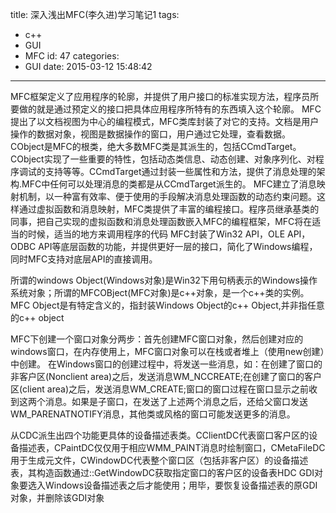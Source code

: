 title: 深入浅出MFC(李久进)学习笔记1
tags:
  - c++
  - GUI
  - MFC
id: 47
categories:
  - GUI
date: 2015-03-12 15:48:42
---

MFC框架定义了应用程序的轮廓，并提供了用户接口的标准实现方法，程序员所要做的就是通过预定义的接口把具体应用程序所特有的东西填入这个轮廓。
MFC提出了以文档视图为中心的编程模式，MFC类库封装了对它的支持。文档是用户操作的数据对象，视图是数据操作的窗口，用户通过它处理，查看数据。<!--more-->
CObject是MFC的根类，绝大多数MFC类是其派生的，包括CCmdTarget。CObject实现了一些重要的特性，包括动态类信息、动态创建、对象序列化、对程序调试的支持等等。CCmdTarget通过封装一些属性和方法，提供了消息处理的架构.MFC中任何可以处理消息的类都是从CCmdTarget派生的。
MFC建立了消息映射机制，以一种富有效率、便于使用的手段解决消息处理函数的动态约束问题。这样通过虚拟函数和消息映射，MFC类提供了丰富的编程接口。程序员继承基类的同事，把自己实现的虚拟函数和消息处理函数嵌入MFC的编程框架，MFC将在适当的时候，适当的地方来调用程序的代码
MFC封装了Win32 API，OLE API，ODBC API等底层函数的功能，并提供更好一层的接口，简化了Windows编程，同时MFC支持对底层API的直接调用。

所谓的windows Object(Windows对象)是Win32下用句柄表示的Windows操作系统对象；所谓的MFCOBject(MFC对象)是c++对象，是一个c++类的实例。MFC Object是有特定含义的，指封装Windows Object的c++ Object,并非指任意的c++ object

MFC下创建一个窗口对象分两步：首先创建MFC窗口对象，然后创建对应的windows窗口，在内存使用上，MFC窗口对象可以在栈或者堆上（使用new创建）中创建。
在Windows窗口的创建过程中，将发送一些消息，如：在创建了窗口的非客户区(Nonclient area)之后，发送消息WM_NCCREATE;在创建了窗口的客户区(client area)之后，发送消息WM_CREATE;窗口的窗口过程在窗口显示之前收到这两个消息。如果是子窗口，在发送了上述两个消息之后，还给父窗口发送WM_PARENATNOTIFY消息，其他类或风格的窗口可能发送更多的消息。

从CDC派生出四个功能更具体的设备描述表类。CClientDC代表窗口客户区的设备描述表，CPaintDC仅仅用于相应WMM_PAINT消息时绘制窗口，CMetaFileDC用于生成元文件，CWindowDC代表整个窗口区（包括非客户区）的设备描述表，其构造函数通过::GetWindowDC获取指定窗口的客户区的设备表HDC
GDI对象要选入Windows设备描述表之后才能使用；用毕，要恢复设备描述表的原GDI对象，并删除该GDI对象
